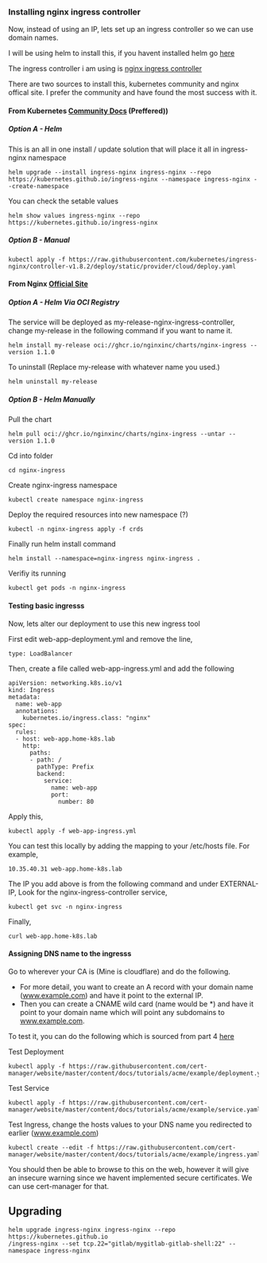 ### Installing nginx ingress controller

Now, instead of using an IP, lets set up an ingress controller so we can use domain names.

I will be using helm to install this, if you havent installed helm go [here](https://helm.sh/docs/intro/install/)

The ingress controller i am using is [nginx ingress controller](https://docs.nginx.com/nginx-ingress-controller/installation/installing-nic/installation-with-helm/)

There are two sources to install this, kubernetes community and nginx offical site. I prefer the community and have found the most success with it.


#### From Kubernetes [Community Docs](https://kubernetes.github.io/ingress-nginx/deploy/) (Preffered))

##### Option A - Helm

This is an all in one install / update solution that will place it all in ingress-nginx namespace

    helm upgrade --install ingress-nginx ingress-nginx --repo https://kubernetes.github.io/ingress-nginx --namespace ingress-nginx --create-namespace

You can check the setable values 

    helm show values ingress-nginx --repo https://kubernetes.github.io/ingress-nginx

##### Option B - Manual

    kubectl apply -f https://raw.githubusercontent.com/kubernetes/ingress-nginx/controller-v1.8.2/deploy/static/provider/cloud/deploy.yaml


#### From Nginx [Official Site](https://docs.nginx.com/nginx-ingress-controller/)


##### Option A - Helm Via OCI Registry

The service will be deployed as my-release-nginx-ingress-controller, change my-release in the following command if you want to name it.

    helm install my-release oci://ghcr.io/nginxinc/charts/nginx-ingress --version 1.1.0

To uninstall (Replace my-release with whatever name you used.)

    helm uninstall my-release 


##### Option B - Helm Manually

Pull the chart

    helm pull oci://ghcr.io/nginxinc/charts/nginx-ingress --untar --version 1.1.0

Cd into folder

    cd nginx-ingress

Create nginx-ingress namespace

    kubectl create namespace nginx-ingress

Deploy the required resources into new namespace (?)

    kubectl -n nginx-ingress apply -f crds

Finally run helm install command

    helm install --namespace=nginx-ingress nginx-ingress .

Verifiy its running

    kubectl get pods -n nginx-ingress

#### Testing basic ingresss

Now, lets alter our deployment to use this new ingress tool

First edit web-app-deployment.yml and remove the line,

    type: LoadBalancer

Then, create a file called web-app-ingress.yml and add the following

    apiVersion: networking.k8s.io/v1
    kind: Ingress
    metadata:
      name: web-app
      annotations:
        kubernetes.io/ingress.class: "nginx"
    spec:
      rules:
      - host: web-app.home-k8s.lab
        http:
          paths:
          - path: /
            pathType: Prefix
            backend:
              service:
                name: web-app
                port:
                  number: 80

Apply this,

    kubectl apply -f web-app-ingress.yml

You can test this locally by adding the mapping to your /etc/hosts file. For example,
    
    10.35.40.31 web-app.home-k8s.lab

The IP you add above is from the following command and under EXTERNAL-IP, Look for the nginx-ingress-controller service,    
    
    kubectl get svc -n nginx-ingress

Finally,

    curl web-app.home-k8s.lab

#### Assigning DNS name to the ingresss

Go to wherever your CA is (Mine is cloudflare) and do the following.

- For more detail, you want to create an A record with your domain name (www.example.com) and have it point to the external IP.
- Then you can create a CNAME wild card (name would be *) and have it point to your domain name which will point any subdomains to www.example.com.

To test it, you can do the following which is sourced from part 4 [here](https://cert-manager.io/docs/tutorials/acme/nginx-ingress/)

Test Deployment

    kubectl apply -f https://raw.githubusercontent.com/cert-manager/website/master/content/docs/tutorials/acme/example/deployment.yaml

Test Service

    kubectl apply -f https://raw.githubusercontent.com/cert-manager/website/master/content/docs/tutorials/acme/example/service.yaml

Test Ingress, change the hosts values to your DNS name you redirected to earlier (www.example.com)

    kubectl create --edit -f https://raw.githubusercontent.com/cert-manager/website/master/content/docs/tutorials/acme/example/ingress.yaml

You should then be able to browse to this on the web, however it will give an insecure warning since we havent implemented secure certificates. We can use cert-manager for that.








## Upgrading

    helm upgrade ingress-nginx ingress-nginx --repo https://kubernetes.github.io
    /ingress-nginx --set tcp.22="gitlab/mygitlab-gitlab-shell:22" --namespace ingress-nginx